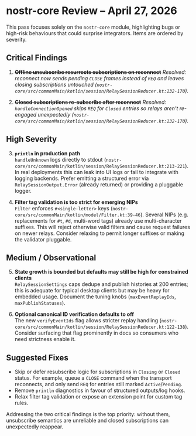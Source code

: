 # nostr-core Review – April 27, 2026

This pass focuses solely on the `nostr-core` module, highlighting bugs or high-risk behaviours that could surprise integrators. Items are ordered by severity.

## Critical Findings

1. ~~**Offline unsubscribe resurrects subscriptions on reconnect**~~ _Resolved: reconnect now sends pending `CLOSE` frames instead of `REQ` and leaves closing subscriptions untouched (`nostr-core/src/commonMain/kotlin/session/RelaySessionReducer.kt:132-170`)._

2. ~~**Closed subscriptions re-subscribe after reconnect**~~ _Resolved: `handleConnectionOpened` skips `REQ` for `Closed` entries so relays aren’t re-engaged unexpectedly (`nostr-core/src/commonMain/kotlin/session/RelaySessionReducer.kt:132-170`)._

## High Severity

3. **`println` in production path**  
   `handleUnknown` logs directly to stdout (`nostr-core/src/commonMain/kotlin/session/RelaySessionReducer.kt:213-221`). In real deployments this can leak into UI logs or fail to integrate with logging backends. Prefer emitting a structured error via `RelaySessionOutput.Error` (already returned) or providing a pluggable logger.

4. **Filter tag validation is too strict for emerging NIPs**  
   `Filter` enforces `#<single-letter>` keys (`nostr-core/src/commonMain/kotlin/model/Filter.kt:39-46`). Several NIPs (e.g. replacements for `#t`, `#d`, multi-word tags) already use multi-character suffixes. This will reject otherwise valid filters and cause request failures on newer relays. Consider relaxing to permit longer suffixes or making the validator pluggable.

## Medium / Observational

5. **State growth is bounded but defaults may still be high for constrained clients**  
   `RelaySessionSettings` caps dedupe and publish histories at 200 entries; this is adequate for typical desktop clients but may be heavy for embedded usage. Document the tuning knobs (`maxEventReplayIds`, `maxPublishStatuses`).

6. **Optional canonical ID verification defaults to off**  
   The new `verifyEventIds` flag allows stricter replay handling (`nostr-core/src/commonMain/kotlin/session/RelaySessionReducer.kt:122-138`). Consider surfacing that flag prominently in docs so consumers who need strictness enable it.

## Suggested Fixes

- Skip or defer resubscribe logic for subscriptions in `Closing` or `Closed` status. For example, queue a `CLOSE` command when the transport reconnects, and only send `REQ` for entries still marked `Active`/`Pending`.
- Remove `println` diagnostics in favour of structured outputs/log hooks.
- Relax filter tag validation or expose an extension point for custom tag rules.

Addressing the two critical findings is the top priority: without them, unsubscribe semantics are unreliable and closed subscriptions can unexpectedly reappear.
